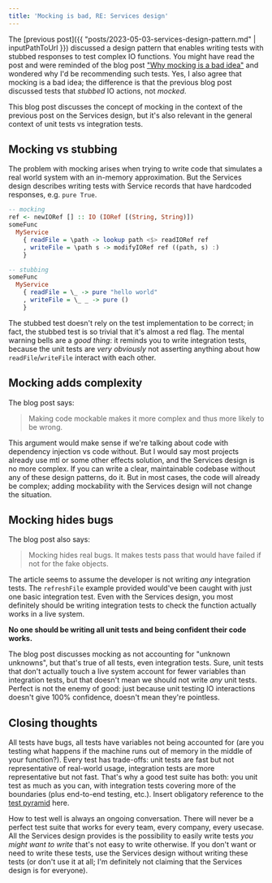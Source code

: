 ```yaml
---
title: 'Mocking is bad, RE: Services design'
---
```


The [previous post]({{ "posts/2023-05-03-services-design-pattern.md" | inputPathToUrl }}) discussed a design pattern that enables writing tests with stubbed responses to test complex IO functions. You might have read the post and were reminded of the blog post ["Why mocking is a bad idea"](https://cs-syd.eu/posts/2021-10-22-why-mocking-is-a-bad-idea) and wondered why I'd be recommending such tests. Yes, I also agree that mocking is a bad idea; the difference is that the previous blog post discussed tests that _stubbed_ IO actions, not _mocked_.

This blog post discusses the concept of mocking in the context of the previous post on the Services design, but it's also relevant in the general context of unit tests vs integration tests.

## Mocking vs stubbing

The problem with mocking arises when trying to write code that simulates a real world system with an in-memory approximation. But the Services design describes writing tests with Service records that have hardcoded responses, e.g. `pure True`.

```haskell
-- mocking
ref <- newIORef [] :: IO (IORef [(String, String)])
someFunc
  MyService
    { readFile = \path -> lookup path <$> readIORef ref
    , writeFile = \path s -> modifyIORef ref ((path, s) :)
    }

-- stubbing
someFunc
  MyService
    { readFile = \_ -> pure "hello world"
    , writeFile = \_ _ -> pure ()
    }
```

The stubbed test doesn't rely on the test implementation to be correct; in fact, the stubbed test is so trivial that it's almost a red flag. The mental warning bells are a _good thing_: it reminds you to write integration tests, because the unit tests are _very obviously_ not asserting anything about how `readFile`/`writeFile` interact with each other.

## Mocking adds complexity

The blog post says:

> Making code mockable makes it more complex and thus more likely to be wrong.

This argument would make sense if we're talking about code with dependency injection vs code without. But I would say most projects already use mtl or some other effects solution, and the Services design is no more complex. If you can write a clear, maintainable codebase without any of these design patterns, do it. But in most cases, the code will already be complex; adding mockability with the Services design will not change the situation.

## Mocking hides bugs

The blog post also says:

> Mocking hides real bugs. It makes tests pass that would have failed if not for the fake objects.

The article seems to assume the developer is not writing _any_ integration tests. The `refreshFile` example provided would've been caught with just one basic integration test. Even with the Services design, you most definitely should be writing integration tests to check the function actually works in a live system.

**No one should be writing all unit tests and being confident their code works.**

The blog post discusses mocking as not accounting for "unknown unknowns", but that's true of all tests, even integration tests. Sure, unit tests that don't actually touch a live system account for fewer variables than integration tests, but that doesn't mean we should not write _any_ unit tests. Perfect is not the enemy of good: just because unit testing IO interactions doesn't give 100% confidence, doesn't mean they're pointless.

## Closing thoughts

All tests have bugs, all tests have variables not being accounted for (are you testing what happens if the machine runs out of memory in the middle of your function?). Every test has trade-offs: unit tests are fast but not representative of real-world usage, integration tests are more representative but not fast. That's why a good test suite has both: you unit test as much as you can, with integration tests covering more of the boundaries (plus end-to-end testing, etc.). Insert obligatory reference to the [test pyramid](https://martinfowler.com/articles/practical-test-pyramid.html) here.

How to test well is always an ongoing conversation. There will never be a perfect test suite that works for every team, every company, every usecase. All the Services design provides is the possibility to easily write tests _you might want to write_ that's not easy to write otherwise. If you don't want or need to write these tests, use the Services design without writing these tests (or don't use it at all; I'm definitely not claiming that the Services design is for everyone).

